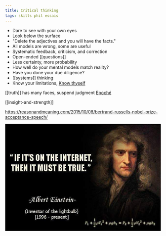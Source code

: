 ```yaml
---
title: Critical thinking 
tags: skills phil essais
---
```


- Dare to see with your own eyes
- Look below the surface 
- "Delete the adjectives and you will have the facts."
- All models are wrong, some are useful 
- Systematic feedback, criticism, and correction 
- Open-ended [[questions]]  
- Less certainty, more probability
- How well do your mental models match reality?
- Have you done your due diligence?
- [[systems]] thinking
- Know your limitations, [Know thyself](https://en.wikipedia.org/wiki/Know_thyself)

[[truth]] has many faces, suspend judgment [Epoché](https://en.wikipedia.org/wiki/Epoché)

[[insight-and-strength]]

<https://reasonandmeaning.com/2015/10/08/bertrand-russells-nobel-prize-acceptance-speech/>

![](/static/img/must-be-true.jpeg)
